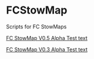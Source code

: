 # FCStowMap
Scripts for FC StowMaps



<a href="https://github.com/Brikane/FCStowMap/raw/main/FC%20StowMap%20V0_3%20Alpha%20Test.user.js">FC StowMap V0.5 Alpha Test text</a>

<a href="https://github.com/Brikane/FCStowMap/raw/main/FC%20StowMap%20V0_3%20Alpha%20Test.user.js">FC StowMap V0.3 Alpha Test text</a>
